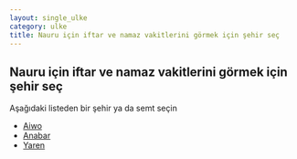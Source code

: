 ```yaml
---
layout: single_ulke
category: ulke
title: Nauru için iftar ve namaz vakitlerini görmek için şehir seç
---
```



## Nauru için iftar ve namaz vakitlerini görmek için şehir seç

Aşağıdaki listeden bir şehir ya da semt seçin


* [Aiwo](/iftar.html?sehir=Aiwo&ulke=Nauru)
* [Anabar](/iftar.html?sehir=Anabar&ulke=Nauru)
* [Yaren](/iftar.html?sehir=Yaren&ulke=Nauru)
